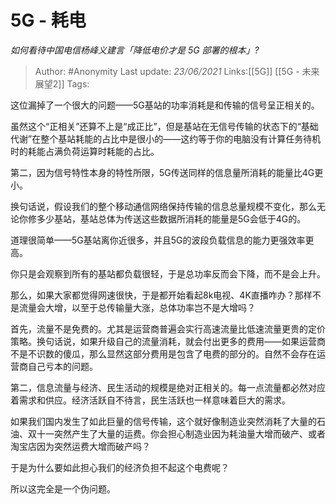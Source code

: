 # 5G - 耗电
*如何看待中国电信杨峰义建言「降低电价才是 5G 部署的根本」?*

> Author: #Anonymity
> Last update: *23/06/2021*
> Links:[[5G]] [[5G - 未来展望2]]
> Tags:

这位漏掉了一个很大的问题——5G基站的功率消耗是和传输的信号呈正相关的。

虽然这个“正相关”还算不上是“成正比”，但是基站在无信号传输的状态下的“基础代谢”在整个基站耗能的占比中是很小的——这约等于你的电脑没有计算任务待机时的耗能占满负荷运算时耗能的占比。

第二，因为信号特性本身的特性所限，5G传送同样的信息量所消耗的能量比4G更小。

换句话说，假设我们的整个移动通信网络保持传输的信息总量规模不变化，那么无论你修多少基站，基站总体为传送这些数据所消耗的能量是5G会低于4G的。

道理很简单——5G基站离你近很多，并且5G的波段负载信息的能力更强效率更高。

你只是会观察到所有的基站都负载很轻，于是总功率反而会下降，而不是会上升。

那么，如果大家都觉得网速很快，于是都开始看起8k电视、4K直播咋办？那样不是流量会大增，以至于总传输量大涨，总体功率岂不是大增吗？

首先，流量不是免费的。尤其是运营商普遍会实行高速流量比低速流量更贵的定价策略。换句话说，如果升级自己的流量消耗，就会付出更多的费用——如果运营商不是不识数的傻瓜，那么显然这部分费用是包含了电费的部分的。自然不会存在运营商自己亏本的问题。

第二，信息流量与经济、民生活动的规模是绝对正相关的。每一点流量都必然对应着需求和供应。经济活跃自不待言，民生活跃也一样意味着巨大的需求。

如果我们国内发生了如此巨量的信号传输，这个就好像制造业突然消耗了大量的石油、双十一突然产生了大量的运费。你会担心制造业因为耗油量大增而破产、或者淘宝店因为突然运费大增而破产吗？

于是为什么要如此担心我们的经济负担不起这个电费呢？

所以这完全是一个伪问题。

